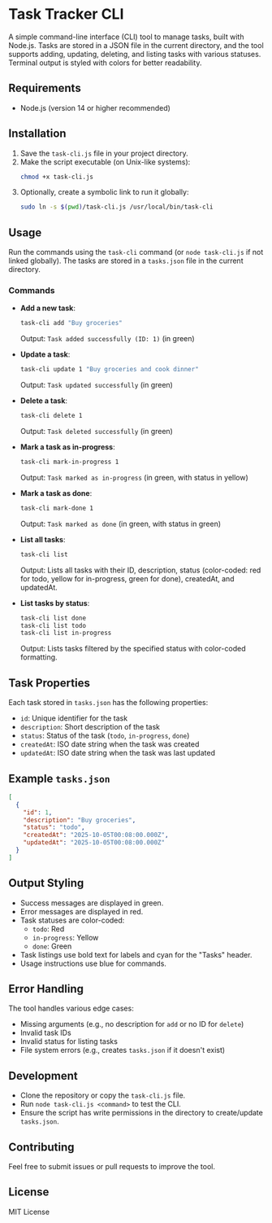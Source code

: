 # Task Tracker CLI

A simple command-line interface (CLI) tool to manage tasks, built with Node.js. Tasks are stored in a JSON file in the current directory, and the tool supports adding, updating, deleting, and listing tasks with various statuses. Terminal output is styled with colors for better readability.

## Requirements

- Node.js (version 14 or higher recommended)

## Installation

1. Save the `task-cli.js` file in your project directory.
2. Make the script executable (on Unix-like systems):
   ```bash
   chmod +x task-cli.js
   ```
3. Optionally, create a symbolic link to run it globally:
   ```bash
   sudo ln -s $(pwd)/task-cli.js /usr/local/bin/task-cli
   ```

## Usage

Run the commands using the `task-cli` command (or `node task-cli.js` if not linked globally). The tasks are stored in a `tasks.json` file in the current directory.

### Commands

- **Add a new task**:

  ```bash
  task-cli add "Buy groceries"
  ```

  Output: `Task added successfully (ID: 1)` (in green)

- **Update a task**:

  ```bash
  task-cli update 1 "Buy groceries and cook dinner"
  ```

  Output: `Task updated successfully` (in green)

- **Delete a task**:

  ```bash
  task-cli delete 1
  ```

  Output: `Task deleted successfully` (in green)

- **Mark a task as in-progress**:

  ```bash
  task-cli mark-in-progress 1
  ```

  Output: `Task marked as in-progress` (in green, with status in yellow)

- **Mark a task as done**:

  ```bash
  task-cli mark-done 1
  ```

  Output: `Task marked as done` (in green, with status in green)

- **List all tasks**:

  ```bash
  task-cli list
  ```

  Output: Lists all tasks with their ID, description, status (color-coded: red for todo, yellow for in-progress, green for done), createdAt, and updatedAt.

- **List tasks by status**:
  ```bash
  task-cli list done
  task-cli list todo
  task-cli list in-progress
  ```
  Output: Lists tasks filtered by the specified status with color-coded formatting.

## Task Properties

Each task stored in `tasks.json` has the following properties:

- `id`: Unique identifier for the task
- `description`: Short description of the task
- `status`: Status of the task (`todo`, `in-progress`, `done`)
- `createdAt`: ISO date string when the task was created
- `updatedAt`: ISO date string when the task was last updated

## Example `tasks.json`

```json
[
  {
    "id": 1,
    "description": "Buy groceries",
    "status": "todo",
    "createdAt": "2025-10-05T00:08:00.000Z",
    "updatedAt": "2025-10-05T00:08:00.000Z"
  }
]
```

## Output Styling

- Success messages are displayed in green.
- Error messages are displayed in red.
- Task statuses are color-coded:
  - `todo`: Red
  - `in-progress`: Yellow
  - `done`: Green
- Task listings use bold text for labels and cyan for the "Tasks" header.
- Usage instructions use blue for commands.

## Error Handling

The tool handles various edge cases:

- Missing arguments (e.g., no description for `add` or no ID for `delete`)
- Invalid task IDs
- Invalid status for listing tasks
- File system errors (e.g., creates `tasks.json` if it doesn't exist)

## Development

- Clone the repository or copy the `task-cli.js` file.
- Run `node task-cli.js <command>` to test the CLI.
- Ensure the script has write permissions in the directory to create/update `tasks.json`.

## Contributing

Feel free to submit issues or pull requests to improve the tool.

## License

MIT License
